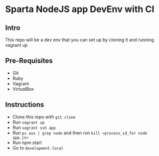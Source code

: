 # Sparta NodeJS app DevEnv with CI

## Intro
This repo will be a dev env that you can set up by cloning it and running
vagrant up
## Pre-Requisites
- Git
- Ruby
- Vagrant
- VirtualBox
## Instructions
- Clone this repo  with `git clone`
- Run `vagrant up`
- Run `vagrant ssh app`
- Run `ps aux | grep node` and then run `kill <process_id_for node app.js>`
- Run npm start
- Go to `development.local`
